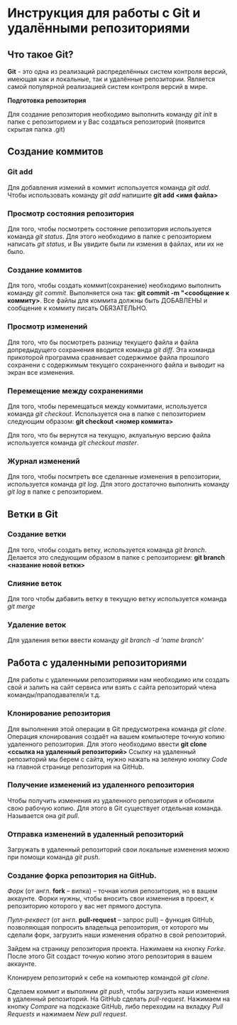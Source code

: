 # **Инструкция для работы с Git и удалёнными репозиториями**
## **Что такое Git?**

**Git** - это одна из реализаций распределённых систем контроля версий, имеющая как и локальные, так и удалённые репозитории. Является самой популярной реализацией систем контроля версий в мире.

**Подготовка репозитория**

Для создание репозитория необходимо выполнить команду *git init* в папке с репозиторием и у Вас создаться репозиторий (появится скрытая папка .git)

## **Создание коммитов**

### **Git add**

Для добавления измений в коммит используется команда *git add*. Чтобы использовать команду *git add* напишите **git add <имя файла>**

### **Просмотр состояния репозитория**

Для того, чтобы посмотреть состояние репозитория используется команда *git status*. Для этого необходимо в папке с репозиторием написать *git status*, и Вы увидите были ли измения в файлах, или их не было.

### **Создание коммитов**

Для того, чтобы создать коммит(сохранение) необходимо выполнить команду *git commit*. Выполняется она так: **git commit -m "<сообщение к коммиту>**. Все файлы для коммита должны быть ДОБАВЛЕНЫ и сообщение к коммиту писать ОБЯЗАТЕЛЬНО.

### **Просмотр изменений**

Для того, что бы посмотреть разницу текущего файла и файла допредыдущего сохранения вводится команда *git diff*. Эта команда прикоторой программа сравнивает содержимое файла прошлого сохранени с содержимым текущего сохраненного файла и выводит на экран все изменения. 

### **Перемещение между сохранениями**

Для того, чтобы перемещаться между коммитами, используется команда *git checkout*. Используется она в папке с пепозиторием следующим образом: **git checkout <номер коммита>**

Для того, что бы вернутся на текущую, аклуальную версию файла используется команда *git checkout master*.

### **Журнал изменений**

Для того, чтобы посмтреть все сделанные изменения в репозитории, используется команда *git log*. Для этого достаточно выполнить команду *git log* в папке с репозиторием.

## **Ветки в Git**
### **Создание ветки**

Для того, чтобы создать ветку, используется команда *git branch*. Делается это следующим образом в папке с репозиторием: **git branch <название новой ветки>**

### **Слияние веток**

Для того чтобы дабавить ветку в текущую ветку используется команда *git merge*

### **Удаление веток**

Для удаления ветки ввести команду *git branch -d 'name branch'*

## Работа с удаленными репозиториями

Для работы с удаленными репозиториями нам необходимо или создать свой и залить на сайт сервиса или взять с сайта репозиторий члена команды/праподавателя/и т.д. 

### Клонирование репозитория

Для выполнения этой операции в Git предусмотрена команда *git clone*. Операция клонирования создаёт на вашем компьютере точную копию удаленного репозитория.
Для этого необходимо ввести **git clone <ссылка на удаленный репозиторий>**
Ссылку на удаленный репозиторий мы берем с сайта, нужно нажать на зеленую кнопку *Code* на главной странице репозитория на GitHub.

### Получение изменений из удаленного репозитория

Чтобы получить изменения из удаленного репозитория и обновили свою рабочую копию.  Для этого в Git существует отдельная команда. Называется она *git pull*. 

### Отправка изменений в удаленный репозиторий

Загружать в удаленный репозиторий свои локальные изменения можно при помощи команда *git push*.

### Создание форка репозитория на GitHub.

*Форк* (от англ. **fork** – вилка) – точная копия репозитория, но в вашем аккаунте. Форки нужны, чтобы вносить свои изменения в проект, к репозиторию которого у вас нет прямого доступа. 

*Пулл-реквест* (от англ. **pull-request** – запрос pull) – функция GitHub, позволяющая попросить владельца репозитория, от которого мы сделали форк, загрузить наши изменения обратно в свой репозиторий. 

Зайдем на страницу репозитория проекта. Нажимаем на кнопку *Forkе*. После этого Git создаст точную копию этого репозитория в вашем аккаунте. 

Клонируем репозиторий к себе на компьютер командой *git clone*.

Сделаем коммит и выполним *git push*, чтобы загрузить наши изменения в удаленный репозиторий.
На GitHub сделать *pull-request*. Нажимаем на кнопку *Compare* на подсказке GitHub, либо переходим на вкладку *Pull Requests* и нажимаем *New pull request*. 